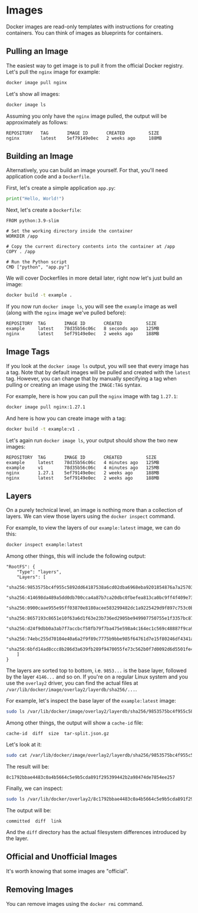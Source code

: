 # Images

Docker images are read-only templates with instructions for creating containers.
You can think of images as blueprints for containers.

## Pulling an Image

The easiest way to get image is to pull it from the official Docker registry.
Let's pull the `nginx` image for example:

```sh
docker image pull nginx
```

Let's show all images:

```sh
docker image ls
```

Assuming you only have the `nginx` image pulled, the output will be approximately as follows:

```
REPOSITORY   TAG       IMAGE ID       CREATED         SIZE
nginx        latest    5ef79149e0ec   2 weeks ago     188MB
```

## Building an Image

Alternatively, you can build an image yourself.
For that, you'll need application code and a `Dockerfile`.

First, let's create a simple application `app.py`:

```python
print("Hello, World!")
```

Next, let's create a `Dockerfile`:

```
FROM python:3.9-slim

# Set the working directory inside the container
WORKDIR /app

# Copy the current directory contents into the container at /app
COPY . /app

# Run the Python script
CMD ["python", "app.py"]
```

We will cover Dockerfiles in more detail later, right now let's just build an image:

```sh
docker build -t example .
```

If you now run `docker image ls`, you will see the `example` image as well (along with the `nginx` image we've pulled before):

```
REPOSITORY  TAG       IMAGE ID       CREATED         SIZE
example     latest    78d35b56c06c   8 seconds ago   125MB
nginx       latest    5ef79149e0ec   2 weeks ago     188MB
```

## Image Tags

If you look at the `docker image ls` output, you will see that every image has a tag.
Note that by default images will be pulled and created with the `latest` tag.
However, you can change that by manually specifying a tag when pulling or creating an image using the `IMAGE:TAG` syntax.

For example, here is how you can pull the `nginx` image with tag `1.27.1`:

```sh
docker image pull nginx:1.27.1
```

And here is how you can create image with a tag:

```sh
docker build -t example:v1 .
```

Let's again run `docker image ls`, your output should show the two new images:

```
REPOSITORY  TAG       IMAGE ID       CREATED         SIZE
example     latest    78d35b56c06c   4 minutes ago   125MB
example     v1        78d35b56c06c   4 minutes ago   125MB
nginx       1.27.1    5ef79149e0ec   2 weeks ago     188MB
nginx       latest    5ef79149e0ec   2 weeks ago     188MB
```

## Layers

On a purely technical level, an image is nothing more than a collection of layers.
We can view those layers using the `docker inspect` command.

For example, to view the layers of our `example:latest` image, we can do this:

```sh
docker inspect example:latest
```

Among other things, this will include the following output:

```
"RootFS": {
    "Type": "layers",
    "Layers": [
        "sha256:9853575bc4f955c5892dd64187538a6cd02dba6968eba9201854876a7a257034",
        "sha256:414698da489a5dd0db700cca4a87b7ca20dbc0fbefea813ca0bc9ff4f409e73f",
        "sha256:0900caae955e95ff03870e8180acee583299482dc1a9225429d9f897c753c0bf",
        "sha256:8657193c8651e10f63a6d1f63e23b736ed2905be949907750755e1f3357bc873",
        "sha256:d24f9dbb0a3ab7f7accbcf58fb79f7ba475e598a4c164ec1c569c48887f9ca94",
        "sha256:74ebc255d70104e40a6a2f9f89c7775b9bbe985f64761d7e15f80246df4341a1",
        "sha256:6bfd14ad8ccc8b286d3a639fb289f9470055fe73c562b0f7d0092d6d5501fe42"
    ]
}
```

The layers are sorted top to bottom, i.e. `9853...` is the base layer, followed by the layer `4146...` and so on.
If you're on a regular Linux system and you use the `overlay2` driver, you can find the actual files at `/var/lib/docker/image/overlay2/layerdb/sha256/...`.

For example, let's inspect the base layer of the `example:latest` image:

```sh
sudo ls /var/lib/docker/image/overlay2/layerdb/sha256/9853575bc4f955c5892dd64187538a6cd02dba6968eba9201854876a7a257034
```

Among other things, the output will show a `cache-id` file:

```
cache-id  diff	size  tar-split.json.gz
```

Let's look at it:

```sh
sudo cat /var/lib/docker/image/overlay2/layerdb/sha256/9853575bc4f955c5892dd64187538a6cd02dba6968eba9201854876a7a257034/cache-id
```

The result will be:

```
8c1792bbae4483c0a4b5664c5e9b5cda891f295399442b2a98474de7854ee257
```

Finally, we can inspect:

```sh
sudo ls /var/lib/docker/overlay2/8c1792bbae4483c0a4b5664c5e9b5cda891f295399442b2a98474de7854ee257
```

The output will be:

```
committed  diff  link
```

And the `diff` directory has the actual filesystem differences introduced by the layer.

## Official and Unofficial Images

It's worth knowing that some images are "official".

## Removing Images

You can remove images using the `docker rmi` command.
